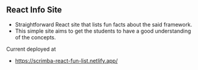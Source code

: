## React Info Site
- Straightforward React site that lists fun facts about the said framework.  
- This simple site aims to get the students to have a good understanding of the concepts.

Current deployed at
- https://scrimba-react-fun-list.netlify.app/
